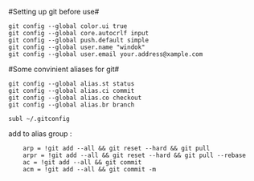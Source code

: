 #Setting up git before use#

```
git config --global color.ui true
git config --global core.autocrlf input
git config --global push.default simple
git config --global user.name "windok"
git config --global user.email your.address@xample.com
```

#Some convinient aliases for git#

```
git config --global alias.st status
git config --global alias.ci commit
git config --global alias.co checkout
git config --global alias.br branch
```

```
subl ~/.gitconfig
```
add to alias group :
```
	arp = !git add --all && git reset --hard && git pull
	arpr = !git add --all && git reset --hard && git pull --rebase
	ac = !git add --all && git commit
	acm = !git add --all && git commit -m
```
